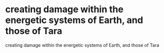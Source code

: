 # creating damage within the energetic systems of Earth, and those of Tara

creating damage within the energetic systems of Earth, and those of Tara